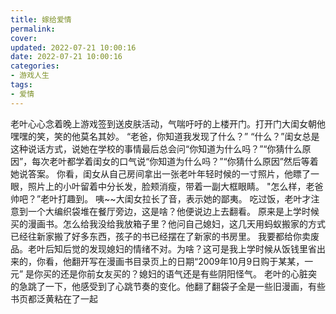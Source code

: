 ```yaml
---
title: 嫁给爱情
permalink: 
cover: 
updated: 2022-07-21 10:00:16
date: 2022-07-21 10:00:16
categories: 
- 游戏人生
tags: 
- 爱情
---
```

老叶心心念着晚上游戏签到送皮肤活动，气喘吁吁的上楼开门。打开门大闺女朝他嘿嘿的笑，笑的他莫名其妙。
“老爸，你知道我发现了什么？”
“什么？”闺女总是这种说话方式，说她在学校的事情最后总会问“你知道为什么吗？”“你猜什么原因”，每次老叶都学着闺女的口气说“你知道为什么吗？”“你猜什么原因”然后等着她说答案。
你看，闺女从自己房间拿出一张老叶年轻时候的一寸照片，他瞟了一眼，照片上的小叶留着中分长发，脸颊消瘦，带着一副大框眼睛。
"怎么样，老爸帅吧？”老叶打趣到。
咦~~大闺女拉长了音，表示她的鄙夷。
吃过饭，老叶才注意到一个大编织袋堆在餐厅旁边，这是啥？他便说边上去翻看。
原来是上学时候买的漫画书。怎么给我没给我放箱子里？他问自己媳妇，这几天用蚂蚁搬家的方式已经往新家搬了好多东西，孩子的书已经摆在了新家的书房里。
我要都给你卖废品。老叶后知后觉的发现媳妇的情绪不对。为啥？这可是我上学时候从饭钱里省出来的，你看，他翻开写在漫画书目录页上的日期“2009年10月9日购于某某，一元”
是你买的还是你前女友买的？媳妇的语气还是有些阴阳怪气。
老叶的心脏突的急跳了一下，他感受到了心跳节奏的变化。他翻了翻袋子全是一些旧漫画，有些书页都泛黄粘在了一起